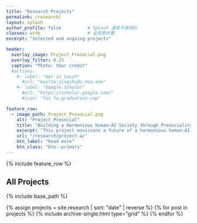 ```yaml
---
title: "Research Projects"
permalink: /research/
layout: splash
author_profile: false          # Splash 通常不放侧栏
classes: wide                  # 全宽更好看
excerpt: "Selected and ongoing projects"

header:
  overlay_image: Project_Prosocial.png
  overlay_filter: 0.25
  caption: "Photo: Your credit"
  #actions:
    #- label: "Get in touch"
      #url: "mailto:jingshu@u.nus.edu"
    #- label: "Google Scholar"
      #url: "https://scholar.google.com/"
      #icon: "fas fa-graduation-cap"

feature_row:
  - image_path: Project_Prosocial.png
    alt: "Project Prosocial"
    title: "Building a Harmonious Human–AI Society through Prosociality"
    excerpt: "This project envisions a future of a harmonious human–AI society, built not only on efficiency and productivity but also on empathy, care, and cooperation—values traditionally reserved for human society, now extended to the broader non-human world."
    url: "/research/project-a/"
    btn_label: "Read more"
    btn_class: "btn--primary"
---
```


{% include feature_row %}

## All Projects

{% include base_path %}
<div class="grid__wrapper">
  {% assign projects = site.research | sort: "date" | reverse %}
  {% for post in projects %}
    {% include archive-single.html type="grid" %}
  {% endfor %}
</div>
